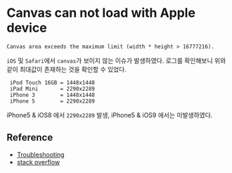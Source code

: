 # Canvas can not load with Apple device

```
Canvas area exceeds the maximum limit (width * height > 16777216).
```

`iOS` 및 `Safari`에서 `canvas`가 보이지 않는 이슈가 발생하였다. 로그를 확인해보니 위와 같이 최대값이 존재하는 것을 확인할 수 있었다.

```
 iPod Touch 16GB = 1448x1448
 iPad Mini       = 2290x2289
 iPhone 3        = 1448x1448
 iPhone 5        = 2290x2289
```

iPhone5 & iOS8 에서 `2290x2289` 발생, iPhone5 & iOS9 에서는 미발생하였다.

## Reference

* [Troubleshooting](https://github.com/drdk/dr-svg-sprites/blob/master/TROUBLESHOOTING.md#if-your-sprite-isnt-displayed---or-is-very-pixelated)
* [stack overflow](http://stackoverflow.com/questions/6081483/maximum-size-of-a-canvas-element)